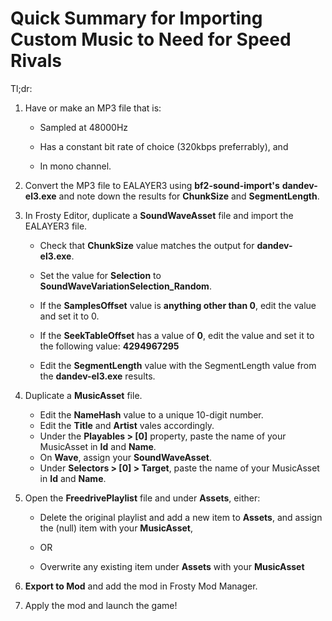 # Quick Summary for Importing Custom Music to Need for Speed Rivals

Tl;dr:

1. Have or make an MP3 file that is:
   
   * Sampled at 48000Hz
   
   * Has a constant bit rate of choice (320kbps preferrably), and
   
   * In mono channel.

2. Convert the MP3 file to EALAYER3 using **bf2-sound-import's** **dandev-el3.exe** and note down the results for **ChunkSize** and **SegmentLength**.

3. In Frosty Editor, duplicate a **SoundWaveAsset** file and import the EALAYER3 file.
   
   * Check that **ChunkSize** value matches the output for **dandev-el3.exe**.
   
   * Set the value for **Selection** to **SoundWaveVariationSelection_Random**.
   
   * If the **SamplesOffset** value is **anything other than 0**, edit the value and set it to 0.
   
   * If the **SeekTableOffset** has a value of **0**, edit the value and set it to the following value: **4294967295**
   
   * Edit the **SegmentLength** value with the SegmentLength value from the **dandev-el3.exe** results.

4. Duplicate a **MusicAsset** file.
   
   * Edit the **NameHash** value to a unique 10-digit number.
   * Edit the **Title** and **Artist** vales accordingly.
   * Under the **Playables > [0]** property, paste the name of your MusicAsset in **Id** and **Name**.
   * On **Wave**, assign your **SoundWaveAsset**.
   * Under **Selectors > [0] > Target**, paste the name of your MusicAsset in **Id** and **Name**.

5. Open the **FreedrivePlaylist** file and under **Assets**, either:
   
   * Delete the original playlist and add a new item to **Assets**, and assign the (null) item with your **MusicAsset**, 
   
   * OR
   
   * Overwrite any existing item under **Assets** with your **MusicAsset**

6. **Export to Mod** and add the mod in Frosty Mod Manager.

7. Apply the mod and launch the game!
